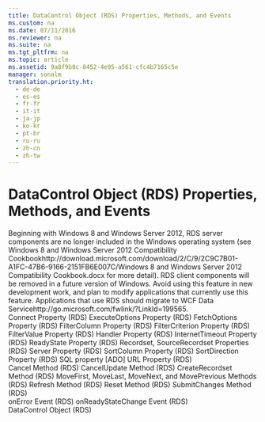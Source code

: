 ```yaml
---
title: DataControl Object (RDS) Properties, Methods, and Events
ms.custom: na
ms.date: 07/11/2016
ms.reviewer: na
ms.suite: na
ms.tgt_pltfrm: na
ms.topic: article
ms.assetid: 9a8f9b0c-8452-4e95-a561-cfc4b7165c5e
manager: sonalm
translation.priority.ht: 
  - de-de
  - es-es
  - fr-fr
  - it-it
  - ja-jp
  - ko-kr
  - pt-br
  - ru-ru
  - zh-cn
  - zh-tw
---
```

# DataControl Object (RDS) Properties, Methods, and Events
<?xml version="1.0" encoding="utf-8"?>
<developerReferenceWithoutSyntaxDocument xmlns="http://ddue.schemas.microsoft.com/authoring/2003/5" xmlns:xlink="http://www.w3.org/1999/xlink" xmlns:xsi="http://www.w3.org/2001/XMLSchema-instance" xsi:schemaLocation="http://ddue.schemas.microsoft.com/authoring/2003/5 http://dduestorage.blob.core.windows.net/ddueschema/developer.xsd">
  <introduction>
    <alert class="important">
      <para>Beginning with Windows 8 and Windows Server 2012, RDS server components are no longer included in the Windows operating system (see Windows 8 and <externalLink><linkText>Windows Server 2012 Compatibility Cookbook</linkText><linkUri>http://download.microsoft.com/download/2/C/9/2C9C7B01-A1FC-47B6-9166-2151FB6E007C/Windows 8 and Windows Server 2012 Compatibility Cookbook.docx</linkUri></externalLink> for more detail). RDS client components will be removed in a future version of Windows. Avoid using this feature in new development work, and plan to modify applications that currently use this feature. Applications that use RDS should migrate to <externalLink><linkText>WCF Data Service</linkText><linkUri>http://go.microsoft.com/fwlink/?LinkId=199565</linkUri></externalLink>.</para>
    </alert>
  </introduction>
  <section>
    <title>Properties</title>
    <content>
      <para>
        <link xlink:href="dbad5e77-b213-4eb8-aecf-d60f203fdb59">Connect Property (RDS)</link>
      </para>
      <para>
        <link xlink:href="62a4fd88-afc3-4f1f-b978-40710a30c4e9">ExecuteOptions Property (RDS)</link>
      </para>
      <para>
        <link xlink:href="7b2e254a-9354-4541-bc98-bb185276388f">FetchOptions Property (RDS)</link>
      </para>
      <para>
        <link xlink:href="0a5473e8-8ce6-4518-83fb-4920b827e285">FilterColumn Property (RDS)</link>
      </para>
      <para>
        <link xlink:href="24eb03ba-ccfd-4353-b6af-03586b2da6fd">FilterCriterion Property (RDS)</link>
      </para>
      <para>
        <link xlink:href="28f17186-b842-4cf9-b320-a9bb941c481b">FilterValue Property (RDS)</link>
      </para>
      <para>
        <link xlink:href="fdc34362-6d47-4727-b171-8d033159408e">Handler Property (RDS)</link>
      </para>
      <para>
        <link xlink:href="4d1c8892-4bbc-4e71-bf4b-ba52c0ea9549">InternetTimeout Property (RDS)</link>
      </para>
      <para>
        <link xlink:href="5be75bc7-1171-4440-a37e-c8cc6b5cd865">ReadyState Property (RDS)</link>
      </para>
      <para>
        <link xlink:href="a29e3fb9-306d-497a-9a59-1856a914e5e9">Recordset, SourceRecordset Properties (RDS)</link>
      </para>
      <para>
        <link xlink:href="d2727ce7-da9f-4271-ae3c-9334ef477c14">Server Property (RDS)</link>
      </para>
      <para>
        <link xlink:href="f6f80f67-f0fb-4e63-a5f5-8fdf312aac63">SortColumn Property (RDS)</link>
      </para>
      <para>
        <link xlink:href="1d9d8715-e4ad-4ff3-bf7f-f1dc0532d8c2">SortDirection Property (RDS)</link>
      </para>
      <para>
        <link xlink:href="e0dabf23-a159-4fe5-a962-3df544a21f5c">SQL property [ADO]</link>
      </para>
      <para>
        <link xlink:href="8c56b233-1be8-442c-8d0e-a4c96465bc99">URL Property (RDS)</link>
      </para>
    </content>
  </section>
  <section>
    <title>Methods</title>
    <content>
      <para>
        <link xlink:href="560b5b3d-fba9-4275-8920-9c3e186134f7">Cancel Method (RDS)</link>
      </para>
      <para>
        <link xlink:href="76d8a6e9-bc6c-4ea0-8e7a-2bae5ed06650">CancelUpdate Method (RDS)</link>
      </para>
      <para>
        <link xlink:href="6840b1e5-c04d-4d3e-9dcc-42128c83492f">CreateRecordset Method (RDS)</link>
      </para>
      <para>
        <link xlink:href="45c80bb5-136f-4204-9df2-78740fa55574">MoveFirst, MoveLast, MoveNext, and MovePrevious Methods (RDS)</link>
      </para>
      <para>
        <link xlink:href="c90a8050-0ff4-4c83-9925-261f2f2ccfe9">Refresh Method (RDS)</link>
      </para>
      <para>
        <link xlink:href="3957197a-f543-4d6b-9e11-67a77c2063b7">Reset Method (RDS)</link>
      </para>
      <para>
        <link xlink:href="250062a4-13c4-4bed-807d-8b9ad81536d4">SubmitChanges Method (RDS)</link>
      </para>
    </content>
  </section>
  <section>
    <title>Events</title>
    <content>
      <para>
        <link xlink:href="b01cbc62-fbd7-4068-b16c-8b0f80a05887">onError Event (RDS)</link>
      </para>
      <para>
        <link xlink:href="bf2ae3ac-bfe4-4709-b50a-ea7c282c3164">onReadyStateChange Event (RDS)</link>
      </para>
    </content>
  </section>
  <relatedTopics>
<link xlink:href="d85ea4fc-451c-436e-97b8-58f92b149dd0">DataControl Object (RDS)</link>
</relatedTopics>
</developerReferenceWithoutSyntaxDocument>